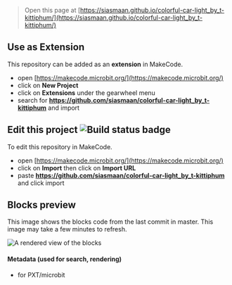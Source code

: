 
> Open this page at [https://siasmaan.github.io/colorful-car-light_by_t-kittiphum/](https://siasmaan.github.io/colorful-car-light_by_t-kittiphum/)

## Use as Extension

This repository can be added as an **extension** in MakeCode.

* open [https://makecode.microbit.org/](https://makecode.microbit.org/)
* click on **New Project**
* click on **Extensions** under the gearwheel menu
* search for **https://github.com/siasmaan/colorful-car-light_by_t-kittiphum** and import

## Edit this project ![Build status badge](https://github.com/siasmaan/colorful-car-light_by_t-kittiphum/workflows/MakeCode/badge.svg)

To edit this repository in MakeCode.

* open [https://makecode.microbit.org/](https://makecode.microbit.org/)
* click on **Import** then click on **Import URL**
* paste **https://github.com/siasmaan/colorful-car-light_by_t-kittiphum** and click import

## Blocks preview

This image shows the blocks code from the last commit in master.
This image may take a few minutes to refresh.

![A rendered view of the blocks](https://github.com/siasmaan/colorful-car-light_by_t-kittiphum/raw/master/.github/makecode/blocks.png)

#### Metadata (used for search, rendering)

* for PXT/microbit
<script src="https://makecode.com/gh-pages-embed.js"></script><script>makeCodeRender("{{ site.makecode.home_url }}", "{{ site.github.owner_name }}/{{ site.github.repository_name }}");</script>
